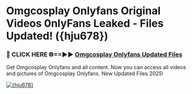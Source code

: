 # Omgcosplay Onlyfans Original Videos 0nlyFans Leaked - Files Updated! ({hju678})

<h3>🔴 CLICK HERE 🌐==►► <a href="https://tinyurl.com/ms9xzufz" rel="nofollow">Omgcosplay Onlyfans Updated Files</a></h3>

Get Omgcosplay Onlyfans and all content. Now you can access all videos and pictures of Omgcosplay Onlyfans. New Updated Files 2025!

[![{hju678}](https://i.imgur.com/PQ7UWWw.gif)](https://tinyurl.com/ms9xzufz)